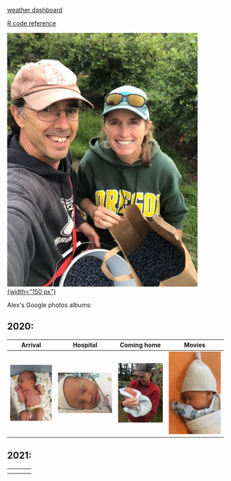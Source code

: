 [weather dashboard](docs/SRM_weather7.html)

[R code reference](docs/SRM_code.html)

[![Scott & Annie 2020](images/Scott%20n%20Annie%20thm.jpg){width="150 px"}](https://photos.app.goo.gl/Lyh4CcWdFuuiufuv5)

Alex's Google photos albums:

## 2020:

|                                                      Arrival                                                       |                                               Hospital                                               | Coming home                                                                                                 | Movies                                                                                      |
|:------------------:|:----------------:|------------------|------------------|
| [![mythumb](images/introducing-alex-galen-marion_thm.jpg "Birthday")](https://photos.app.goo.gl/UsbqoToZ5JBLwnLX9) | [![mythumb](images/hospital_thm.jpg "At the hospital")](https://photos.app.goo.gl/Msw5y5udBryZNi338) | [![mythumb](images/coming%20home%202%20thm.jpg "Coming home")](https://photos.app.goo.gl/KvWUrYm67uxNgAHp7) | [![mythumb](images/movies%20thm.png "Movies")](https://photos.app.goo.gl/4mnHxyz3WaqjsbZn9) |

## 2021:

|     |     |     |     |
|-----|-----|-----|-----|
|     |     |     |     |
|     |     |     |     |
